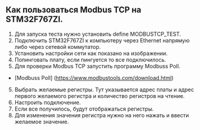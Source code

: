 ## Как пользоваться Modbus TCP на STM32F767ZI.

1. Для запуска теста нужно установить define MODBUSTCP_TEST.
 2. Подключить STM32F767ZI к компьютеру через Ethernet напрямую либо через сетевой коммутатор.
 3. Установить настройки сети как показано на изображении.
 4. Попинговать плату, если пингуется то все подключилось.
 4. Для проверки Modbus TCP запустить программу Modbuss Poll.
* [Modbuss Poll]
(https://www.modbustools.com/download.html)
 5. Выбрать желаемые регистры. Тут указывается адрес платы и адрес первого желаемого регистра и количество регистров на чтение.
 6. Настроить подключение.
 7. Если все получилось, будут отображаться регистры.
 8. Для изменения значения регистра нужно на него нажать и ввести желаемое значение.

